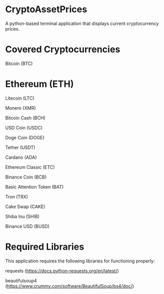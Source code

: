 # CryptoAssetPrices
A python-based terminal application that displays current cryptocurrency prices.

# Covered Cryptocurrencies
Bitcoin (BTC)

# Ethereum (ETH)

Litecoin (LTC)

Monero (XMR)

Bitcoin Cash (BCH)

USD Coin (USDC)

Doge Coin (DOGE)

Tether (USDT)

Cardano (ADA)

Ethereum Classic (ETC)

Binance Coin (BCB)

Basic Attention Token (BAT)

Tron (TRX)

Cake Swap (CAKE)

Shiba Inu (SHIB)

Binance USD (BUSD)

# Required Libraries
This application requires the following libraries for functioning properly:

requests (https://docs.python-requests.org/en/latest/)

beautifulsoup4 (https://www.crummy.com/software/BeautifulSoup/bs4/doc/)
